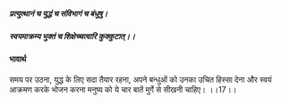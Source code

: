 ##### प्रत्युत्थानं च युद्धं च संविभागं च बंधुषु।
##### स्वयमाक्रम्य भुक्तं च शिक्षेच्चत्वारि कुक्कुटात्।। 

#### भावार्थ

समय पर उठना, युद्ध के लिए सदा तैयार रहना, अपने बन्धुओं को उनका उचित हिस्सा देना और स्वयं आक्रमण करके भोजन करना मनुष्य को ये चार बातें मुर्गे से सीखनी चाहिए। ।।17।।